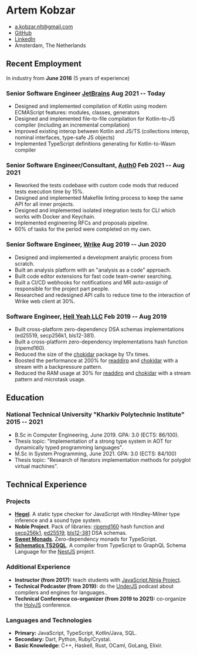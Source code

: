 # Artem Kobzar

- <a.kobzar.nlt@gmail.com>
- [GitHub](https://github.com/JSMonk)
- [LinkedIn](https://www.linkedin.com/in/artem-kobzar-b63576153/)
- Amsterdam, The Netherlands

## Recent Employment

In industry from <b>June 2016</b> (5 years of experience)

### <span>Senior Software Engineer <a href="https://www.jetbrains.com/">JetBrains</a></span> <span>Aug 2021 -- Today</span>

 - Designed and implemented compilation of Kotlin using modern ECMAScript features: modules, classes, generators
 - Designed and implemented file-to-file compilation for Kotlin-to-JS compiler (including an incremental compilation)
 - Improved existing interop between Kotlin and JS/TS (collections interop, nominal interfaces, type-safe JS objects)
 - Implemented TypeScript definitions generating for Kotlin-to-Wasm compiler

### <span>Senior Software Engineer/Consultant, <a href="https://auth0.com/">Auth0</a></span> <span>Feb 2021 -- Aug 2021</span>

 - Reworked the tests codebase with custom code mods that reduced tests execution time by 15%.
 - Designed and implemented Makefile linting process to keep the same API for all inner projects.
 - Designed and implemented isolated integration tests for CLI which works with Docker and Keychain.
 - Implemented engineering RFCs and proposals pipeline.
 - 60% of tasks for the period were completed on my own.

### <span>Senior Software Engineer, <a href="https://www.wrike.com/">Wrike</a></span> <span>Aug 2019 -- Jun 2020</span>

 - Designed and implemented a development analytic process from scratch.
 - Built an analysis platform with an "analysis as a code" approach.
 - Built code editor extensions for fast code team-owner searching.
 - Built a CI/CD webhooks for notifications and MR auto-assign of responsible for the project part people.
 - Researched and redesigned API calls to reduce time to the interaction of Wrike web client at 30%.

### <span>Software Engineer, <a href="https://hy.dev/">Hell Yeah LLC</a></span> <span>Feb 2019 -- Aug 2019</span>

 - Built cross-platform zero-dependency DSA schemas implementations (ed25519, secp256k1, bls12-381).
 - Built a cross-platform zero-dependency implementations hash function (ripemd160).
 - Reduced the size of the [chokidar](https://github.com/paulmillr/chokidar) package by 17x times.
 - Boosted the performance at 200% for [readdirp](https://github.com/paulmillr/readdirp) and [chokidar](https://github.com/paulmillr/chokidar) with a stream with a backpressure pattern.
 - Reduced the RAM usage at 30% for [readdirp](https://github.com/paulmillr/readdirp) and [chokidar](https://github.com/paulmillr/chokidar) with a stream pattern and microtask usage.

## Education

### <span>National Technical University "Kharkiv Polytechnic Institute"</span> <span>2015 -- 2021</span>
  - B.Sc in Computer Engineering, June 2019. GPA: 3.0 (ECTS: 86/100).
  - Thesis topic: "Implementation of a strong type system in AOT for dynamically typed programming languages".
  - M.Sc in System Programming, June 2021. GPA: 3.0 (ECTS: 84/100)
  - Thesis topic: "Research of Iterators implementation methods for polyglot virtual machines".

## Technical Experience

### Projects

- <b><a href="https://github.com/JSMonk/hegel">Hegel</a></b>. A static type checker for JavaScript with Hindley-Milner type inference and a sound type system.
- <b>Noble Project</b>. Pack of libraries: [ripemd160](https://github.com/paulmillr/noble-ripemd160) hash function and [secp256k1](https://github.com/paulmillr/noble-secp256k1), [ed25519](https://github.com/paulmillr/noble-ed25519), [bls12-381](https://github.com/paulmillr/noble-bls12-381) DSA schemas. 
- <b><a href="https://github.com/JSMonk/sweet-monads">Sweet Monads</a></b>. Zero-dependency monads for TypeScript.
- <b><a href="https://github.com/nestjs/schematics/pull/119">Schematics TS2GQL</a></b>. A compiler from TypeScript to GraphQL Schema Language for the [NestJS](https://github.com/nestjs) project.

### Additional Experience

 - <b>Instructor (from 2017):</b> teach students with [JavaScript.Ninja Project](http://javascript.ninja/).
 - <b>Technical Podcaster (from 2019):</b> do the [UnderJS](https://underjs.ru/) podcast about compilers and engines for languages..
 - <b>Technical Conference co-organizer (from 2019 to 2021):</b> co-organize the [HolyJS](https://holyjs.ru/) conference.

### Languages and Technologies
 - <b>Primary:</b> JavaScript, TypeScript, Kotlin/Java, SQL.
 - <b>Secondary:</b> Dart, Python, Ruby/Crystal.
 - <b>Basic Knowledge:</b> C++, Haskell, Rust, OCaml, GoLang, Elixir.
